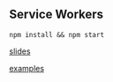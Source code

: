 Service Workers
---------------

```shell
npm install && npm start
```

[slides](http://localhost:3000/slides)

[examples](http://localhost:3000)
